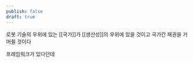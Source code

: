 ```yaml
---
publish: false
draft: true
---
```

로봇 기술의 우위에 있는 [[국가]]가 [[생산성]]의 우위에 있을 것이고 국가간 패권을 거머쥘 것이다

프레임워크가 있다던데